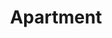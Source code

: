 ---
layout: posts_by_category
categories: apartment
title: Apartment
permalink: /category/apartment
---